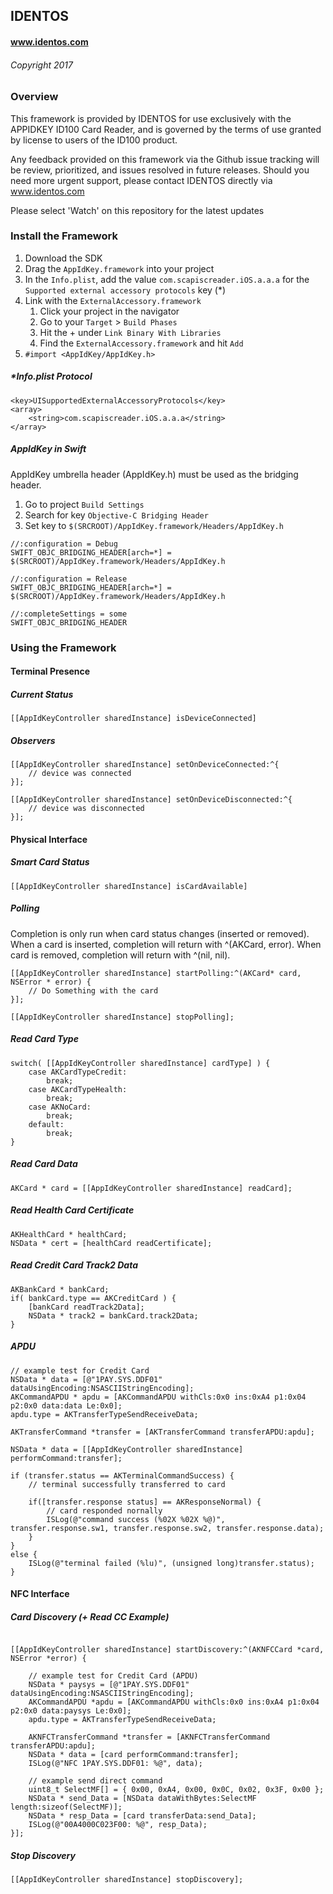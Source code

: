 
## IDENTOS
#### www.identos.com
###### Copyright 2017

### Overview
This framework is provided by IDENTOS for use exclusively with the APPIDKEY ID100 Card Reader, and is governed by the terms of use granted by license to users of the ID100 product. 

Any feedback provided on this framework via the Github issue tracking will be review, prioritized, and issues resolved in future releases.  Should you need more urgent support, please contact IDENTOS directly via www.identos.com

Please select 'Watch' on this repository for the latest updates

### Install the Framework

1. Download the SDK
2. Drag the `AppIdKey.framework` into your project
3. In the `Info.plist`, add the value `com.scapiscreader.iOS.a.a.a` for the `Supported external accessory protocols` key (*)
3. Link with the `ExternalAccessory.framework`
	1. Click your project in the navigator
	2. Go to your `Target` > `Build Phases`
	3. Hit the + under `Link Binary With Libraries`
	4. Find the `ExternalAccessory.framework` and hit `Add`
4. `#import <AppIdKey/AppIdKey.h>`

##### *Info.plist Protocol

```
<key>UISupportedExternalAccessoryProtocols</key>
<array>
	<string>com.scapiscreader.iOS.a.a.a</string>
</array>
```

##### AppIdKey in Swift

AppIdKey umbrella header (AppIdKey.h) must be used as the bridging header.

1. Go to project `Build Settings`
2. Search for key `Objective-C Bridging Header`
3. Set key to `$(SRCROOT)/AppIdKey.framework/Headers/AppIdKey.h`

```
//:configuration = Debug
SWIFT_OBJC_BRIDGING_HEADER[arch=*] = $(SRCROOT)/AppIdKey.framework/Headers/AppIdKey.h

//:configuration = Release
SWIFT_OBJC_BRIDGING_HEADER[arch=*] = $(SRCROOT)/AppIdKey.framework/Headers/AppIdKey.h

//:completeSettings = some
SWIFT_OBJC_BRIDGING_HEADER
```

### Using the Framework

#### Terminal Presence

##### Current Status

`[[AppIdKeyController sharedInstance] isDeviceConnected]`


##### Observers

```
[[AppIdKeyController sharedInstance] setOnDeviceConnected:^{
	// device was connected
}];

[[AppIdKeyController sharedInstance] setOnDeviceDisconnected:^{
	// device was disconnected
}];
```


#### Physical Interface

##### Smart Card Status

`[[AppIdKeyController sharedInstance] isCardAvailable]`

##### Polling

Completion is only run when card status changes (inserted or removed). When a card is inserted, completion will return with ^(AKCard, error). When card is removed, completion will return with ^(nil, nil). 
```    
[[AppIdKeyController sharedInstance] startPolling:^(AKCard* card, NSError * error) {
	// Do Something with the card
}];
```

```
[[AppIdKeyController sharedInstance] stopPolling];
```

##### Read Card Type

``` 
switch( [[AppIdKeyController sharedInstance] cardType] ) { 
	case AKCardTypeCredit:
		break;
	case AKCardTypeHealth:
		break;
	case AKNoCard:
		break;
	default:
		break;
}
```

##### Read Card Data
```
AKCard * card = [[AppIdKeyController sharedInstance] readCard];
```

##### Read Health Card Certificate 

```
AKHealthCard * healthCard;
NSData * cert = [healthCard readCertificate];
```

##### Read Credit Card Track2 Data
```
AKBankCard * bankCard;
if( bankCard.type == AKCreditCard ) {
	[bankCard readTrack2Data];
	NSData * track2 = bankCard.track2Data;
}
```

##### APDU 

```
// example test for Credit Card
NSData * data = [@"1PAY.SYS.DDF01" dataUsingEncoding:NSASCIIStringEncoding];
AKCommandAPDU * apdu = [AKCommandAPDU withCls:0x0 ins:0xA4 p1:0x04 p2:0x0 data:data Le:0x0];
apdu.type = AKTransferTypeSendReceiveData;

AKTransferCommand *transfer = [AKTransferCommand transferAPDU:apdu];

NSData * data = [[AppIdKeyController sharedInstance] performCommand:transfer];

if (transfer.status == AKTerminalCommandSuccess) {
	// terminal successfully transferred to card
	
	if([transfer.response status] == AKResponseNormal) {
		// card responded nornally
		ISLog(@"command success (%02X %02X %@)", transfer.response.sw1, transfer.response.sw2, transfer.response.data);
	}
}
else {
	ISLog(@"terminal failed (%lu)", (unsigned long)transfer.status);
}

```

#### NFC Interface


##### Card Discovery (+ Read CC Example)

```

[[AppIdKeyController sharedInstance] startDiscovery:^(AKNFCCard *card, NSError *error) {

	// example test for Credit Card (APDU)	
	NSData * paysys = [@"1PAY.SYS.DDF01" dataUsingEncoding:NSASCIIStringEncoding];	
	AKCommandAPDU *apdu = [AKCommandAPDU withCls:0x0 ins:0xA4 p1:0x04 p2:0x0 data:paysys Le:0x0];
	apdu.type = AKTransferTypeSendReceiveData;
	
	AKNFCTransferCommand *transfer = [AKNFCTransferCommand transferAPDU:apdu];
	NSData * data = [card performCommand:transfer];
	ISLog(@"NFC 1PAY.SYS.DDF01: %@", data);        

	// example send direct command
    uint8_t SelectMF[] = { 0x00, 0xA4, 0x00, 0x0C, 0x02, 0x3F, 0x00 };
    NSData * send_Data = [NSData dataWithBytes:SelectMF length:sizeof(SelectMF)];
    NSData * resp_Data = [card transferData:send_Data];
    ISLog(@"00A4000C023F00: %@", resp_Data);
}];

```

##### Stop Discovery

`[[AppIdKeyController sharedInstance] stopDiscovery];`

